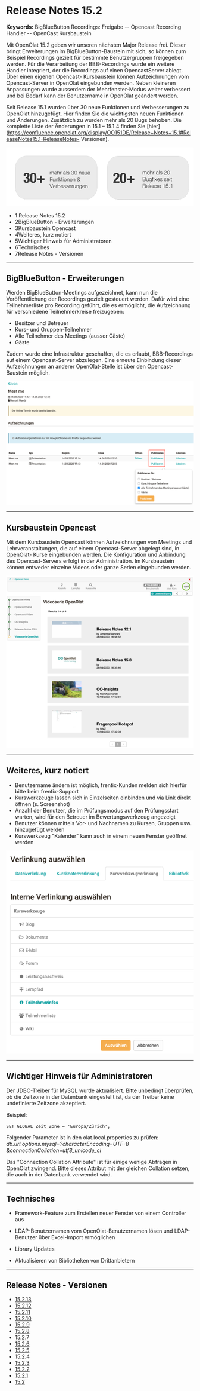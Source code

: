 # Release Notes 15.2

**Keywords:**  BigBlueButton Recordings: Freigabe -- Opencast Recording
Handler -- OpenCast Kursbaustein

  

Mit OpenOlat 15.2 geben wir unseren nächsten Major Release frei. Dieser bringt
Erweiterungen im BigBlueButton-Baustein mit sich, so können zum Beispiel
Recordings gezielt für bestimmte Benutzergruppen freigegeben werden. Für die
Verarbeitung der BBB-Recordings wurde ein weitere Handler integriert, der die
Recordings auf einen OpencastServer ablegt. Über einen eigenen Opencast-
Kursbaustein können Aufzeichnungen vom Opencast-Server in OpenOlat eingebunden
werden. Neben kleineren Anpassungen wurde ausserdem der Mehrfenster-Modus
weiter verbessert und bei Bedarf kann der Benutzername in OpenOlat geändert
werden.

Seit Release 15.1 wurden über 30 neue Funktionen und Verbesserungen zu
OpenOlat hinzugefügt. Hier finden Sie die wichtigsten neuen Funktionen und
Änderungen. Zusätzlich zu wurden mehr als 20 Bugs behoben. Die komplette Liste
der Änderungen in 15.1 – 15.1.4 finden Sie
[hier](https://confluence.openolat.org/display/OO151DE/Release+Notes+15.1#ReleaseNotes15.1-ReleaseNotes-
Versionen).

![](assets/152/Features_Improvements_Labels_DE.png)

  * 1 Release Notes 15.2 
  * 2BigBlueButton - Erweiterungen
  * 3Kursbaustein Opencast
  * 4Weiteres, kurz notiert
  * 5Wichtiger Hinweis für Administratoren
  * 6Technisches
  * 7Release Notes - Versionen

  

* * *

  

## BigBlueButton - Erweiterungen

Werden BigBlueButton-Meetings aufgezeichnet, kann nun die Veröffentlichung der
Recordings gezielt gesteuert werden. Dafür wird eine Teilnehmerliste pro
Recording geführt, die es ermöglicht, die Aufzeichnung für verschiedene
Teilnehmerkreise freizugeben:

  * Besitzer und Betreuer
  * Kurs- und Gruppen-Teilnehmer
  * Alle Teilnehmer des Meetings (ausser Gäste)
  * Gäste

  

Zudem wurde eine Infrastruktur geschaffen, die es erlaubt, BBB-Recordings auf
einem Opencast-Server abzulegen. Eine erneute Einbindung dieser Aufzeichnungen
an anderer OpenOlat-Stelle ist über den Opencast-Baustein möglich.

![](assets/152/Screenshot%202020-08-26%20at%2016.19.55.png)

  

* * *

  

## Kursbaustein Opencast

Mit dem Kursbaustein Opencast können Aufzeichnungen von Meetings und
Lehrveranstaltungen, die auf einem Opencast-Server abgelegt sind, in OpenOlat-
Kurse eingebunden werden. Die Konfiguration und Anbindung des Opencast-Servers
erfolgt in der Administration. Im Kursbaustein können entweder einzelne Videos
oder ganze Serien eingebunden werden.

  

  

![](assets/152/Screenshot%202020-08-28%20at%2009.34.14.png)

  

* * *

  

## Weiteres, kurz notiert

  * Benutzername ändern ist möglich, frentix-Kunden melden sich hierfür bitte beim frentix-Support
  * Kurswerkzeuge lassen sich in Einzelseiten einbinden und via Link direkt öffnen (s. Screenshot)
  * Anzahl der Benutzer, die im Prüfungsmodus auf den Prüfungsstart warten, wird für den Betreuer im Bewertungswerkzeug angezeigt
  * Benutzer können mittels Vor- und Nachnamen zu Kursen, Gruppen usw. hinzugefügt werden
  * Kurswerkzeug "Kalender" kann auch in einem neuen Fenster geöffnet werden

![](assets/152/Screenshot%202020-08-28%20at%2010.43.30.png)

  

* * *

  

## Wichtiger Hinweis für Administratoren

Der JDBC-Treiber für MySQL wurde aktualisiert. Bitte unbedingt überprüfen, ob
die Zeitzone in der Datenbank eingestellt ist, da der Treiber keine
undefinierte Zeitzone akzeptiert.

Beispiel:

    
    
    SET GLOBAL Zeit_Zone = 'Europa/Zürich';  
    

Folgender Parameter ist in den olat.local.properties zu prüfen:  
 _db.url.options.mysql=?characterEncoding=UTF-8
&connectionCollation=utf8_unicode_ci_

Das "Connection Collation Attribute" ist für einige wenige Abfragen in
OpenOlat zwingend. Bitte dieses Attribut mit der gleichen Collation setzen,
die auch in der Datenbank verwendet wird.

  

* * *

  

## Technisches

  * Framework-Feature zum Erstellen neuer Fenster von einem Controller aus
  * LDAP-Benutzernamen vom OpenOlat-Benutzernamen lösen und LDAP-Benutzer über Excel-Import ermöglichen

  * Library Updates

  * Aktualisieren von Bibliotheken von Drittanbietern

  

* * *

  

## Release Notes - Versionen

  * [15.2.13](https://jira.openolat.org/secure/ReleaseNote.jspa?projectId=10000&version=17012)
  * [15.2.12](https://jira.openolat.org/secure/ReleaseNote.jspa?projectId=10000&version=17011)
  * [15.2.11](https://jira.openolat.org/secure/ReleaseNote.jspa?projectId=10000&version=17009)
  * [15.2.10](https://jira.openolat.org/secure/ReleaseNote.jspa?projectId=10000&version=17006)
  * [15.2.9](https://jira.openolat.org/secure/ReleaseNote.jspa?projectId=10000&version=17003)
  * [15.2.8](https://jira.openolat.org/secure/ReleaseNote.jspa?projectId=10000&version=17001)
  * [15.2.7](https://jira.openolat.org/secure/ReleaseNote.jspa?projectId=10000&version=16946)
  * [15.2.6](https://jira.openolat.org/secure/ReleaseNote.jspa?projectId=10000&version=16944)
  * [15.2.5](https://jira.openolat.org/secure/ReleaseNote.jspa?projectId=10000&version=16943)
  * [15.2.4](https://jira.openolat.org/secure/ReleaseNote.jspa?projectId=10000&version=16942)
  * [15.2.3](https://jira.openolat.org/secure/ReleaseNote.jspa?projectId=10000&version=16940)
  * [15.2.2](https://jira.openolat.org/secure/ReleaseNote.jspa?projectId=10000&version=16939)
  * [15.2.1](https://jira.openolat.org/secure/ReleaseNote.jspa?projectId=10000&version=16937)
  * [15.2](https://jira.openolat.org/secure/ReleaseNote.jspa?projectId=10000&version=16923)

  


